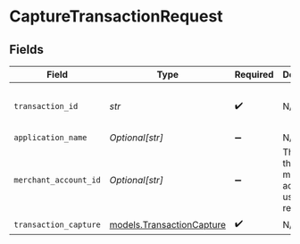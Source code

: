 # CaptureTransactionRequest


## Fields

| Field                                                        | Type                                                         | Required                                                     | Description                                                  | Example                                                      |
| ------------------------------------------------------------ | ------------------------------------------------------------ | ------------------------------------------------------------ | ------------------------------------------------------------ | ------------------------------------------------------------ |
| `transaction_id`                                             | *str*                                                        | :heavy_check_mark:                                           | N/A                                                          | 7099948d-7286-47e4-aad8-b68f7eb44591                         |
| `application_name`                                           | *Optional[str]*                                              | :heavy_minus_sign:                                           | N/A                                                          |                                                              |
| `merchant_account_id`                                        | *Optional[str]*                                              | :heavy_minus_sign:                                           | The ID of the merchant account to use for this request.      | default                                                      |
| `transaction_capture`                                        | [models.TransactionCapture](../models/transactioncapture.md) | :heavy_check_mark:                                           | N/A                                                          |                                                              |